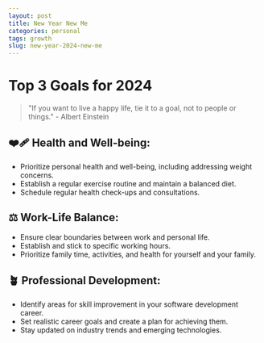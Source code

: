 ```yaml
---
layout: post
title: New Year New Me
categories: personal
tags: growth
slug: new-year-2024-new-me
---
```

# Top 3 Goals for 2024
> "If you want to live a happy life, tie it to a goal, not to people or things." - Albert Einstein

## ❤️‍🩹 Health and Well-being:
* Prioritize personal health and well-being, including addressing weight concerns.
* Establish a regular exercise routine and maintain a balanced diet.
* Schedule regular health check-ups and consultations.

## ⚖️ Work-Life Balance:
* Ensure clear boundaries between work and personal life.
* Establish and stick to specific working hours.
* Prioritize family time, activities, and health for yourself and your family.

## 🪴 Professional Development:
* Identify areas for skill improvement in your software development career.
* Set realistic career goals and create a plan for achieving them.
* Stay updated on industry trends and emerging technologies.

